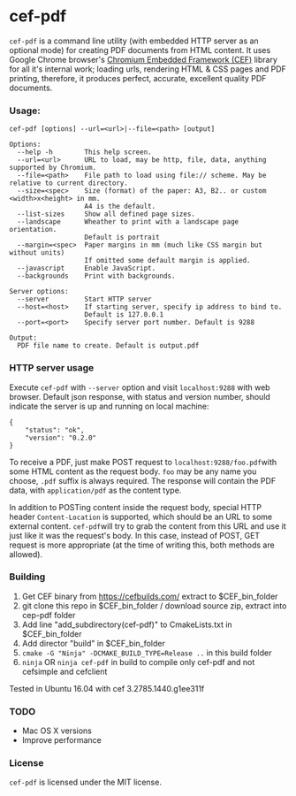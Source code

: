 # cef-pdf

`cef-pdf` is a command line utility (with embedded HTTP server as an optional mode) for creating PDF documents from HTML content. It uses Google Chrome browser's [Chromium Embedded Framework (CEF)](https://bitbucket.org/chromiumembedded/cef/overview) library for all it's internal work; loading urls, rendering HTML & CSS pages and PDF printing, therefore, it produces perfect, accurate, excellent quality PDF documents.

### Usage:

    cef-pdf [options] --url=<url>|--file=<path> [output]

    Options:
      --help -h        This help screen.
      --url=<url>      URL to load, may be http, file, data, anything supported by Chromium.
      --file=<path>    File path to load using file:// scheme. May be relative to current directory.
      --size=<spec>    Size (format) of the paper: A3, B2.. or custom <width>x<height> in mm.
                       A4 is the default.
      --list-sizes     Show all defined page sizes.
      --landscape      Wheather to print with a landscape page orientation.
                       Default is portrait
      --margin=<spec>  Paper margins in mm (much like CSS margin but without units)
                       If omitted some default margin is applied.
      --javascript     Enable JavaScript.
      --backgrounds    Print with backgrounds.

    Server options:
      --server         Start HTTP server
      --host=<host>    If starting server, specify ip address to bind to.
                       Default is 127.0.0.1
      --port=<port>    Specify server port number. Default is 9288

    Output:
      PDF file name to create. Default is output.pdf

### HTTP server usage

Execute `cef-pdf` with `--server` option and visit `localhost:9288` with web browser. Default json response, with status and version number, should indicate the server is up and running on local machine:

    {
        "status": "ok",
        "version": "0.2.0"
    }

To receive a PDF, just make POST request to `localhost:9288/foo.pdf`with some HTML content as the request body. `foo` may be any name you choose, `.pdf` suffix is always required. The response will contain the PDF data, with `application/pdf` as the content type.

In addition to POSTing content inside the request body, special HTTP header `Content-Location` is supported, which should be an URL to some external content. `cef-pdf`will try to grab the content from this URL and use it just like it was the request's body. In this case, instead of POST, GET request is more appropriate (at the time of writing this, both methods are allowed).

### Building

1. Get CEF binary from https://cefbuilds.com/ extract to $CEF_bin_folder
1. git clone this repo in $CEF_bin_folder / download source zip, extract into cep-pdf folder
1. Add line "add_subdirectory(cef-pdf)" to CmakeLists.txt in $CEF_bin_folder
1. Add director "build" in $CEF_bin_folder
1. ```cmake -G "Ninja" -DCMAKE_BUILD_TYPE=Release ..``` in this build folder
1. ```ninja``` OR ```ninja cef-pdf``` in build to compile only cef-pdf and not cefsimple and cefclient

Tested in Ubuntu 16.04 with cef 3.2785.1440.g1ee311f

### TODO

 - Mac OS X versions
 - Improve performance

### License

`cef-pdf` is licensed under the MIT license.
